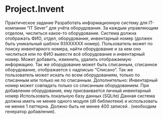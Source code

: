 # Project.Invent
Практическое задание
Разработать информационную систему для IT-компании “IT Sever” для учёта оборудования. За каждым управляющим отделом, числиться какое-то оборудование. Система должна отображать ФИО, отдел, оборудование, инвентарный номер (должен быть уникальный шаблон 93ХХХХХХ номер). Пользователь может по поиску инвентарного номера, найти оборудование и за кем оно числиться или по ФИО вывести всё оборудование и инвентарный номер. Может добавить, изменить, удалить отображаемую информацию. 
Так же оборудование может быть списанным, списанное оборудование, отображается с надписью “Списано”.
Так же пользователь может искать по всем оборудованиям, только по списанным или только не по списанным.
Дополнительно:
Инвентарный номер может совпадать только со списанным оборудованием.
При добавлении оборудования, ему присваивается личный инвентарный номер
Использовать локальную базу данных (SQLite)
Данная система должна иметь не менее одного модуля (dll библиотеки) и использовать не менее 1 паттерна.
Должно быть не менее 400 записей . (необходим генератор добавления).

